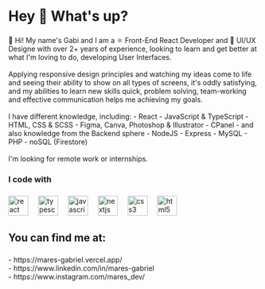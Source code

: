 <h1 align="left">Hey 👋 What's up?</h1>

###

<p align="left">💖 Hi! My name's Gabi and I am a  ⚛️ Front-End React Developer and 🎨 UI/UX Designe with over 2+ years of experience, looking to learn and get better at what I'm loving to do, developing User Interfaces. <br><br>Applying responsive design principles and watching my ideas come to life and seeing their ability to show on all types of screens, it's oddly satisfying, and my abilities to learn new skills quick, problem solving, team-working and effective communication helps me achieving my goals.<br><br>I have different knowledge, including:  - React - JavaScript & TypeScript - HTML, CSS & SCSS - Figma, Canva, Photoshop & Illustrator - CPanel - and also knowledge from the Backend sphere - NodeJS - Express - MySQL - PHP - noSQL (Firestore)<br><br>I'm looking for remote work or internships.</p>

###

<h3 align="left">I code with</h3>

###

<div align="left">
  <img src="https://cdn.jsdelivr.net/gh/devicons/devicon/icons/react/react-original.svg" height="40" alt="react logo"  />
  <img width="12" />
  <img src="https://cdn.jsdelivr.net/gh/devicons/devicon/icons/typescript/typescript-original.svg" height="40" alt="typescript logo"  />
  <img width="12" />
  <img src="https://cdn.jsdelivr.net/gh/devicons/devicon/icons/javascript/javascript-original.svg" height="40" alt="javascript logo"  />
  <img width="12" />
  <img src="https://cdn.jsdelivr.net/gh/devicons/devicon/icons/nextjs/nextjs-original.svg" height="40" alt="nextjs logo"  />
  <img width="12" />
  <img src="https://cdn.jsdelivr.net/gh/devicons/devicon/icons/css3/css3-original.svg" height="40" alt="css3 logo"  />
  <img width="12" />
  <img src="https://cdn.jsdelivr.net/gh/devicons/devicon/icons/html5/html5-original.svg" height="40" alt="html5 logo"  />
</div>

###

<h2 align="left">You can find me at:</h2>

###

<p align="left">- https://mares-gabriel.vercel.app/<br>- https://www.linkedin.com/in/mares-gabriel<br>- https://www.instagram.com/mares_dev/</p>

###
